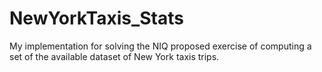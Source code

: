 # NewYorkTaxis_Stats
My implementation for solving the NIQ proposed exercise of computing a set of the available dataset of New York taxis trips.
